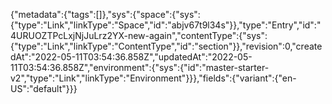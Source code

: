 {"metadata":{"tags":[]},"sys":{"space":{"sys":{"type":"Link","linkType":"Space","id":"abjv67t9l34s"}},"type":"Entry","id":"4URUOZTPcLxjNjJuLrz2YX-new-again","contentType":{"sys":{"type":"Link","linkType":"ContentType","id":"section"}},"revision":0,"createdAt":"2022-05-11T03:54:36.858Z","updatedAt":"2022-05-11T03:54:36.858Z","environment":{"sys":{"id":"master-starter-v2","type":"Link","linkType":"Environment"}}},"fields":{"variant":{"en-US":"default"}}}